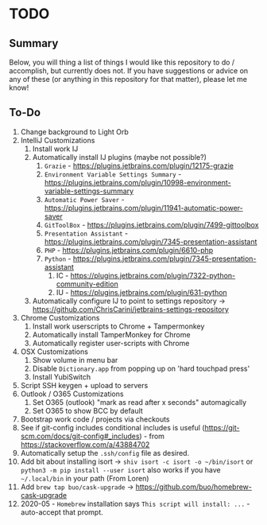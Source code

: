 # TODO
## Summary
Below, you will thing a list of things I would like this repository to do / accomplish, but currently does not.
If you have suggestions or advice on any of these (or anything in this repository for that matter), please let me know!


## To-Do
1) Change background to Light Orb
1) IntelliJ Customizations
    1) Install work IJ
    1) Automatically install IJ plugins (maybe not possible?)
        1) `Grazie` - https://plugins.jetbrains.com/plugin/12175-grazie
        1) `Environment Variable Settings Summary` - https://plugins.jetbrains.com/plugin/10998-environment-variable-settings-summary
        1) `Automatic Power Saver` - https://plugins.jetbrains.com/plugin/11941-automatic-power-saver
        1) `GitToolBox` - https://plugins.jetbrains.com/plugin/7499-gittoolbox
        1) `Presentation Assistant` - https://plugins.jetbrains.com/plugin/7345-presentation-assistant
        1) `PHP` - https://plugins.jetbrains.com/plugin/6610-php
        1) `Python` - https://plugins.jetbrains.com/plugin/7345-presentation-assistant
            1) IC - https://plugins.jetbrains.com/plugin/7322-python-community-edition
            1) IU - https://plugins.jetbrains.com/plugin/631-python
    1) Automatically configure IJ to point to settings repository -> https://github.com/ChrisCarini/jetbrains-settings-repository
1) Chrome Customizations
    1) Install work userscripts to Chrome + Tampermonkey
    1) Automatically install TamperMonkey for Chrome
    1) Automatically register user-scripts with Chrome
1) OSX Customizations
    1) Show volume in menu bar
    1) Disable `Dictionary.app` from popping up on 'hard touchpad press'
    1) Install YubiSwitch  
1) Script SSH keygen + upload to servers
1) Outlook / O365 Customizations
    1) Set O365 (outlook) "mark as read after x seconds" automagically
    1) Set O365 to show BCC by default
1) Bootstrap work code / projects via checkouts
1) See if git-config includes conditional includes is useful (https://git-scm.com/docs/git-config#_includes) - from https://stackoverflow.com/a/43884702
1) Automatically setup the `.ssh/config` file as desired.
1) Add bit about installing isort -> `shiv isort -c isort -o ~/bin/isort` or `python3 -m pip install --user isort` also works if you have `~/.local/bin` in your path (From Loren)
1) Add `brew tap buo/cask-upgrade` -> https://github.com/buo/homebrew-cask-upgrade
1) 2020-05 - `Homebrew` installation says `This script will install: ...` - auto-accept that prompt.